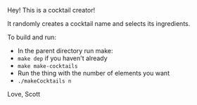 Hey! This is a cocktail creator!

It randomly creates a cocktail name and selects its ingredients.

To build and run:
* In the parent directory run make:
 * `make dep` if you haven't already
 * `make make-cocktails`
* Run the thing with the number of elements you want
 * `./makeCocktails n`

Love,
Scott
